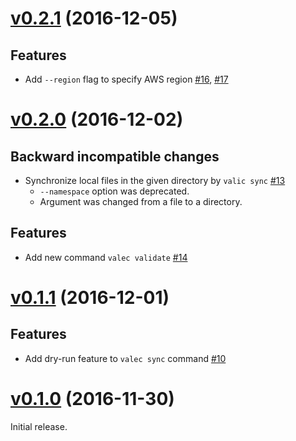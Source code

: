 # [v0.2.1](https://github.com/dtan4/s3url/releases/tag/v0.2.1) (2016-12-05)

## Features

- Add `--region` flag to specify AWS region [#16](https://github.com/dtan4/valec/pull/16), [#17](https://github.com/dtan4/valec/pull/17)

# [v0.2.0](https://github.com/dtan4/s3url/releases/tag/v0.2.0) (2016-12-02)

## Backward incompatible changes

- Synchronize local files in the given directory by `valic sync` [#13](https://github.com/dtan4/valec/pull/13)
  - `--namespace` option was deprecated.
  - Argument was changed from a file to a directory.

## Features

- Add new command `valec validate` [#14](https://github.com/dtan4/valec/pull/14)

# [v0.1.1](https://github.com/dtan4/s3url/releases/tag/v0.1.1) (2016-12-01)

## Features

- Add dry-run feature to `valec sync` command [#10](https://github.com/dtan4/valec/pull/10)

# [v0.1.0](https://github.com/dtan4/s3url/releases/tag/v0.1.0) (2016-11-30)

Initial release.
